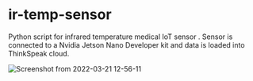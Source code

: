 # ir-temp-sensor
 Python script for infrared temperature medical IoT sensor . Sensor is connected to a Nvidia Jetson Nano Developer kit and data is loaded into ThinkSpeak cloud.

![Screenshot from 2022-03-21 12-56-11](https://user-images.githubusercontent.com/59904765/159358511-c499940b-8934-475b-b0d8-3ed5c5da4d34.png)
